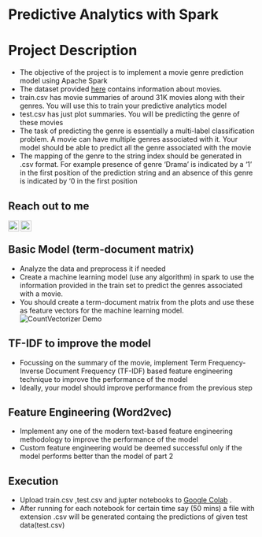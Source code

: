 # Predictive Analytics with Spark

# Project Description
- The objective of the project is to implement a movie genre prediction model using
Apache Spark
- The dataset provided [here](https://github.com/prabha1729/Multi-Label-Movie-Genre-Prediction/blob/master/train.csv) contains information about movies.
- train.csv has movie summaries of around 31K movies along with their genres. You will
use this to train your predictive analytics model
- test.csv has just plot summaries. You will be predicting the genre of these movies
- The task of predicting the genre is essentially a multi-label classification problem. A
movie can have multiple genres associated with it. Your model should be able to predict
all the genre associated with the movie
- The mapping of the genre to the string index should be generated in .csv format. For example
presence of genre ‘Drama’ is indicated by a ‘1’ in the first position of the prediction string
and an absence of this genre is indicated by ‘0 in the first position

## Reach out to me
[<img align="left" alt="LinkedIn" width="22px" src="https://cdn.jsdelivr.net/npm/simple-icons@v3/icons/linkedin.svg" />](https://www.linkedin.com/in/prabhakargaddam/)
[<img align="left" alt="Gmail" width="22px" src="https://cdn.jsdelivr.net/npm/simple-icons@v3/icons/gmail.svg" />](<mailto:prabhakargaddam1729@gmail.com>)

<br/>

## Basic Model (term-document matrix)

- Analyze the data and preprocess it if needed
- Create a machine learning model (use any algorithm) in spark to use the information
provided in the train set to predict the genres associated with a movie.
- You should create a term-document matrix from the plots and use these as feature
vectors for the machine learning model.
![CountVectorizer Demo](https://github.com/prabha1729/Multi-Label-Movie-Genre-Prediction/blob/master/Part-1.gif)
## TF-IDF to improve the model
- Focussing on the summary of the movie, implement Term Frequency-Inverse Document
Frequency (TF-IDF) based feature engineering technique to improve the performance of
the model
- Ideally, your model should improve performance from the previous step

## Feature Engineering (Word2vec)

- Implement any one of the modern text-based feature engineering methodology to
improve the performance of the model
- Custom feature engineering would be deemed successful only if the model performs
better than the model of part 2

## Execution

- Upload train.csv ,test.csv and jupter notebooks to [Google Colab](https://colab.research.google.com/) .
- After running for each notebook for certain time say (50 mins) a file with extension .csv will be generated containg the predictions of given test data(test.csv)



